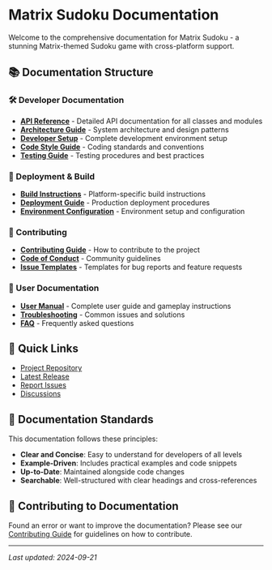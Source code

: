 # Matrix Sudoku Documentation

Welcome to the comprehensive documentation for Matrix Sudoku - a stunning Matrix-themed Sudoku game with cross-platform support.

## 📚 Documentation Structure

### 🛠️ Developer Documentation
- **[API Reference](api/)** - Detailed API documentation for all classes and modules
- **[Architecture Guide](architecture/)** - System architecture and design patterns
- **[Developer Setup](guides/developer-setup.md)** - Complete development environment setup
- **[Code Style Guide](guides/code-style.md)** - Coding standards and conventions
- **[Testing Guide](guides/testing.md)** - Testing procedures and best practices

### 🚀 Deployment & Build
- **[Build Instructions](deployment/build.md)** - Platform-specific build instructions
- **[Deployment Guide](deployment/deploy.md)** - Production deployment procedures
- **[Environment Configuration](deployment/environment.md)** - Environment setup and configuration

### 👥 Contributing
- **[Contributing Guide](contributing/CONTRIBUTING.md)** - How to contribute to the project
- **[Code of Conduct](contributing/CODE_OF_CONDUCT.md)** - Community guidelines
- **[Issue Templates](contributing/issue-templates/)** - Templates for bug reports and feature requests

### 📖 User Documentation
- **[User Manual](user-manual/)** - Complete user guide and gameplay instructions
- **[Troubleshooting](user-manual/troubleshooting.md)** - Common issues and solutions
- **[FAQ](user-manual/faq.md)** - Frequently asked questions

## 🔗 Quick Links

- [Project Repository](https://github.com/GizzZmo/Matrix-Suduko)
- [Latest Release](https://github.com/GizzZmo/Matrix-Suduko/releases/latest)
- [Report Issues](https://github.com/GizzZmo/Matrix-Suduko/issues)
- [Discussions](https://github.com/GizzZmo/Matrix-Suduko/discussions)

## 📝 Documentation Standards

This documentation follows these principles:
- **Clear and Concise**: Easy to understand for developers of all levels
- **Example-Driven**: Includes practical examples and code snippets
- **Up-to-Date**: Maintained alongside code changes
- **Searchable**: Well-structured with clear headings and cross-references

## 🤝 Contributing to Documentation

Found an error or want to improve the documentation? Please see our [Contributing Guide](contributing/CONTRIBUTING.md) for guidelines on how to contribute.

---

*Last updated: 2024-09-21*